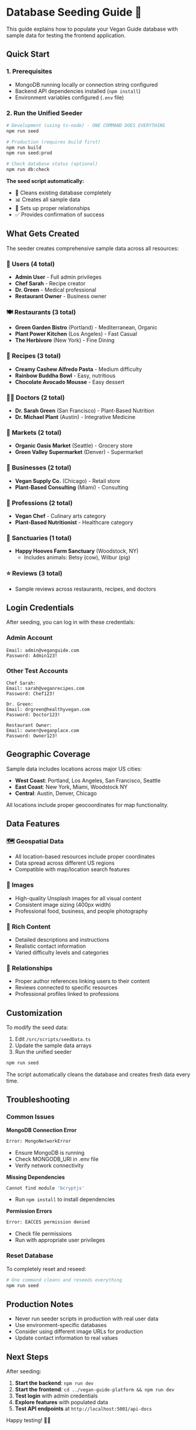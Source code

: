 # Database Seeding Guide 🌱

This guide explains how to populate your Vegan Guide database with sample data for testing the frontend application.

## Quick Start

### 1. Prerequisites
- MongoDB running locally or connection string configured
- Backend API dependencies installed (`npm install`)
- Environment variables configured (`.env` file)

### 2. Run the Unified Seeder

```bash
# Development (using ts-node) - ONE COMMAND DOES EVERYTHING
npm run seed

# Production (requires build first)
npm run build
npm run seed:prod

# Check database status (optional)
npm run db:check
```

**The seed script automatically:**
- 🧹 Cleans existing database completely
- 📊 Creates all sample data
- 🔗 Sets up proper relationships
- ✅ Provides confirmation of success

## What Gets Created

The seeder creates comprehensive sample data across all resources:

### 👥 **Users (4 total)**
- **Admin User** - Full admin privileges
- **Chef Sarah** - Recipe creator  
- **Dr. Green** - Medical professional
- **Restaurant Owner** - Business owner

### 🍽️ **Restaurants (3 total)**
- **Green Garden Bistro** (Portland) - Mediterranean, Organic
- **Plant Power Kitchen** (Los Angeles) - Fast Casual
- **The Herbivore** (New York) - Fine Dining

### 🥗 **Recipes (3 total)**
- **Creamy Cashew Alfredo Pasta** - Medium difficulty
- **Rainbow Buddha Bowl** - Easy, nutritious
- **Chocolate Avocado Mousse** - Easy dessert

### 👨‍⚕️ **Doctors (2 total)**
- **Dr. Sarah Green** (San Francisco) - Plant-Based Nutrition
- **Dr. Michael Plant** (Austin) - Integrative Medicine

### 🛒 **Markets (2 total)**
- **Organic Oasis Market** (Seattle) - Grocery store
- **Green Valley Supermarket** (Denver) - Supermarket

### 🏢 **Businesses (2 total)**
- **Vegan Supply Co.** (Chicago) - Retail store
- **Plant-Based Consulting** (Miami) - Consulting

### 💼 **Professions (2 total)**
- **Vegan Chef** - Culinary arts category
- **Plant-Based Nutritionist** - Healthcare category

### 🐄 **Sanctuaries (1 total)**
- **Happy Hooves Farm Sanctuary** (Woodstock, NY)
  - Includes animals: Betsy (cow), Wilbur (pig)

### ⭐ **Reviews (3 total)**
- Sample reviews across restaurants, recipes, and doctors

## Login Credentials

After seeding, you can log in with these credentials:

### Admin Account
```
Email: admin@veganguide.com
Password: Admin123!
```

### Other Test Accounts
```
Chef Sarah:
Email: sarah@veganrecipes.com
Password: Chef123!

Dr. Green:
Email: drgreen@healthyvegan.com
Password: Doctor123!

Restaurant Owner:
Email: owner@veganplace.com
Password: Owner123!
```

## Geographic Coverage

Sample data includes locations across major US cities:
- **West Coast**: Portland, Los Angeles, San Francisco, Seattle
- **East Coast**: New York, Miami, Woodstock NY  
- **Central**: Austin, Denver, Chicago

All locations include proper geocoordinates for map functionality.

## Data Features

### 🗺️ **Geospatial Data**
- All location-based resources include proper coordinates
- Data spread across different US regions
- Compatible with map/location search features

### 📸 **Images**
- High-quality Unsplash images for all visual content
- Consistent image sizing (400px width)
- Professional food, business, and people photography

### 📝 **Rich Content**
- Detailed descriptions and instructions
- Realistic contact information
- Varied difficulty levels and categories

### 🔗 **Relationships**
- Proper author references linking users to their content
- Reviews connected to specific resources
- Professional profiles linked to professions

## Customization

To modify the seed data:

1. Edit `/src/scripts/seedData.ts`
2. Update the sample data arrays
3. Run the unified seeder

```bash
npm run seed
```

The script automatically cleans the database and creates fresh data every time.

## Troubleshooting

### Common Issues

**MongoDB Connection Error**
```bash
Error: MongoNetworkError
```
- Ensure MongoDB is running
- Check MONGODB_URI in .env file
- Verify network connectivity

**Missing Dependencies**
```bash
Cannot find module 'bcryptjs'
```
- Run `npm install` to install dependencies

**Permission Errors**
```bash
Error: EACCES permission denied
```
- Check file permissions
- Run with appropriate user privileges

### Reset Database

To completely reset and reseed:

```bash
# One command cleans and reseeds everything
npm run seed
```

## Production Notes

- Never run seeder scripts in production with real user data
- Use environment-specific databases
- Consider using different image URLs for production
- Update contact information to real values

## Next Steps

After seeding:

1. **Start the backend**: `npm run dev`
2. **Start the frontend**: `cd ../vegan-guide-platform && npm run dev`
3. **Test login** with admin credentials
4. **Explore features** with populated data
5. **Test API endpoints** at `http://localhost:5001/api-docs`

Happy testing! 🌱✨